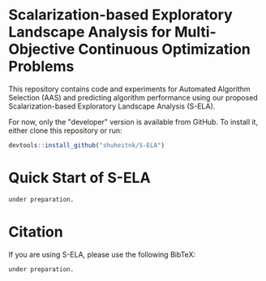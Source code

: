 # Scalarization-based Exploratory Landscape Analysis for Multi-Objective Continuous Optimization Problems

This repository contains code and experiments for Automated Algorithm Selection (AAS) and predicting algorithm performance using our proposed Scalarization-based Exploratory Landscape Analysis (S-ELA).

For now, only the "developer" version is available from GitHub. To install it, either clone this repository or run:

```r
devtools::install_github("shuheitnk/S-ELA")
```

# Quick Start of S-ELA

```r
under preparation.
```

# Citation

If you are using S-ELA, please use the following BibTeX:

```r
under preparation.
```
